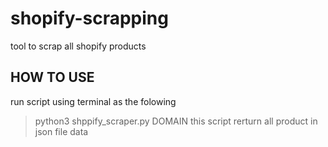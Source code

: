 # shopify-scrapping
tool to scrap all shopify products 
## HOW TO USE 
run script using terminal as the folowing 
  > python3 shppify_scraper.py DOMAIN
this script rerturn all product in json file data
